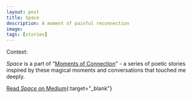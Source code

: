 ```yaml
---
layout: post
title: Space
description: A moment of painful reconnection
image:
tags: [stories]
---
```


Context: 

*Space* is a part of "[Moments of Connection](/moments-of-connection)" - a series of poetic stories inspired by these magical moments and conversations that touched me deeply.

[Read *Space* on Medium](https://medium.com/@michal.korzonek/space-72a680c14733){:target="_blank"}